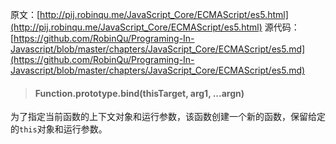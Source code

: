 原文：[http://pij.robinqu.me/JavaScript_Core/ECMAScript/es5.html](http://pij.robinqu.me/JavaScript_Core/ECMAScript/es5.html)
源代码：[https://github.com/RobinQu/Programing-In-Javascript/blob/master/chapters/JavaScript_Core/ECMAScript/es5.md](https://github.com/RobinQu/Programing-In-Javascript/blob/master/chapters/JavaScript_Core/ECMAScript/es5.md)

>#### Function.prototype.bind(thisTarget, arg1, ...argn)

为了指定当前函数的上下文对象和运行参数，该函数创建一个新的函数，保留给定的`this`对象和运行参数。